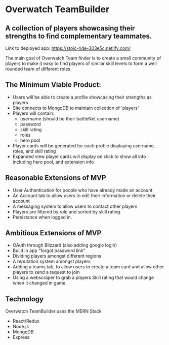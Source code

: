 # Overwatch TeamBuilder
## A collection of players showcasing their strengths to find complementary teammates. 

Link to deployed app: https://stoic-ride-303e5c.netlify.com/

The main goal of Overwatch Team finder is to create a small community of players to make it easy to find players of similar skill levels to form a well rounded team of different roles. 

## The Minimum Viable Product:

* Users will be able to create a profile showcasing their strengths as players
* Site connects to MongoDB to maintain collection of 'players'
* Players will contain:
  * username (should be their battleNet username)
  * password
  * skill rating
  * roles 
  * hero pool
* Player cards will be generated for each profile displaying username, roles, and skill rating
* Expanded view player cards will display on click to show all info including hero pool, and extension info 



##  Reasonable Extensions of MVP

* User Authentication for people who have already made an account
* An Account tab to allow users to edit their information or delete their account
* A messaging system to allow users to contact other players
* Players are filtered by role and sorted by skill rating.
* Persistance when logged in.


## Ambitious Extensions of MVP

* OAuth through Blizzard (also adding google login)
* Build in app "forgot password link"
* Dividing players amongst different regions
* A reputation system amongst players
* Adding a teams tab, to allow users to create a team card and allow other players to send a request to join
* Using a webscraper to grab a players Skill rating that would change when it changed in game

## Technology

Overwatch TeamBuilder uses the MERN Stack

* React/Redux
* Node.js
* MongoDB
* Express



